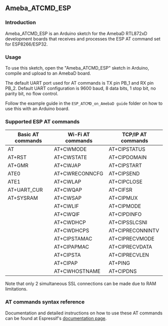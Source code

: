 ## Ameba_ATCMD_ESP

### Introduction

Ameba_ATCMD_ESP is an Arduino sketch for the AmebaD RTL872xD development boards that receives and processes the ESP AT command set for ESP8266/ESP32.

### Usage

To use this sketch, open the "Ameba_ATCMD_ESP" sketch in Arduino, compile and upload to an AmebaD board.

The default UART port used for AT commands is TX pin PB_1 and RX pin PB_2.
Default UART configuration is 9600 baud, 8 data bits, 1 stop bit, no parity bit, no flow control.

Follow the example guide in the `ESP_ATCMD_on_AmebaD guide` folder on how to use this with an Arduino board.

### Supported ESP AT commands

| Basic AT commands | Wi-Fi AT commands | TCP/IP AT commands |
| ----------------- | ----------------- | ------------------ |
| AT                | AT+CWMODE         | AT+CIPSTATUS       |
| AT+RST            | AT+CWSTATE        | AT+CIPDOMAIN       |
| AT+GMR            | AT+CWJAP          | AT+CIPSTART        |
| ATE0              | AT+CWRECONNCFG    | AT+CIPSEND         |
| ATE1              | AT+CWLAP          | AT+CIPCLOSE        |
| AT+UART_CUR       | AT+CWQAP          | AT+CIFSR           |
| AT+SYSRAM         | AT+CWSAP          | AT+CIPMUX          |
|                   | AT+CWLIF          | AT+CIPMODE         |
|                   | AT+CWQIF          | AT+CIPDINFO        |
|                   | AT+CWDHCP         | AT+CIPSSLCSNI      |
|                   | AT+CWDHCPS        | AT+CIPRECONNINTV   |
|                   | AT+CIPSTAMAC      | AT+CIPRECVMODE     |
|                   | AT+CIPAPMAC       | AT+CIPRECVDATA     |
|                   | AT+CIPSTA         | AT+CIPRECVLEN      |
|                   | AT+CIPAP          | AT+PING            |
|                   | AT+CWHOSTNAME     | AT+CIPDNS          |

Note that only 2 simultaneous SSL connections can be made due to RAM limitations.

### AT commands syntax reference

Documentation and detailed instructions on how to use these AT commands can be found at Espressif's [documentation page](https://espressif-docs.readthedocs-hosted.com/projects/esp-at/en/release-v2.2.0.0_esp32/AT_Command_Set/index.html).
